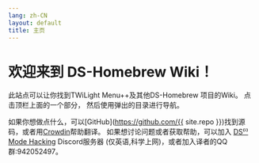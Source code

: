 ```yaml
---
lang: zh-CN
layout: default
title: 主页
---
```


# 欢迎来到 DS-Homebrew Wiki！

此站点可以让你找到TWiLight Menu++及其他DS-Homebrew 项目的Wiki。 点击顶栏上面的一个部分， 然后使用弹出的目录进行导航。

如果你想做点什么，可以[GitHub](https://github.com/{{ site.repo }})找到源码，或者用[Crowdin](https://crowdin.com/project/ds-homebrew-wiki)帮助翻译。 如果想讨论问题或者获取帮助，可以加入 [DS⁽ⁱ⁾ Mode Hacking](https://ds-homebrew.com/discord) Discord服务器 (仅英语,科学上网)，或者加入译者的QQ群:942052497。
